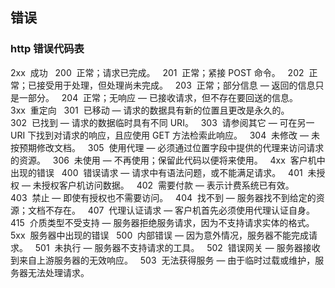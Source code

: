 ﻿## 错误
### http 错误代码表
2xx  成功  
200  正常；请求已完成。  
201  正常；紧接 POST 命令。  
202  正常；已接受用于处理，但处理尚未完成。  
203  正常；部分信息 — 返回的信息只是一部分。  
204  正常；无响应 — 已接收请求，但不存在要回送的信息。  
3xx  重定向  
301  已移动 — 请求的数据具有新的位置且更改是永久的。  
302  已找到 — 请求的数据临时具有不同 URI。  
303  请参阅其它 — 可在另一 URI 下找到对请求的响应，且应使用 GET 方法检索此响应。  
304  未修改 — 未按预期修改文档。  
305  使用代理 — 必须通过位置字段中提供的代理来访问请求的资源。  
306  未使用 — 不再使用；保留此代码以便将来使用。  
4xx  客户机中出现的错误  
400  错误请求 — 请求中有语法问题，或不能满足请求。  
401  未授权 — 未授权客户机访问数据。  
402  需要付款 — 表示计费系统已有效。  
403  禁止 — 即使有授权也不需要访问。  
404  找不到 — 服务器找不到给定的资源；文档不存在。  
407  代理认证请求 — 客户机首先必须使用代理认证自身。  
415  介质类型不受支持 — 服务器拒绝服务请求，因为不支持请求实体的格式。  
5xx  服务器中出现的错误  
500  内部错误 — 因为意外情况，服务器不能完成请求。  
501  未执行 — 服务器不支持请求的工具。  
502  错误网关 — 服务器接收到来自上游服务器的无效响应。  
503  无法获得服务 — 由于临时过载或维护，服务器无法处理请求。
  

